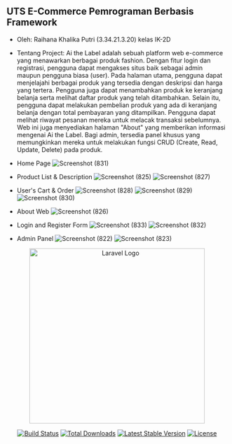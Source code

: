 ## UTS E-Commerce Pemrograman Berbasis Framework

- Oleh: Raihana Khalika Putri (3.34.21.3.20) kelas IK-2D
- Tentang Project: Ai the Label adalah sebuah platform web e-commerce yang menawarkan berbagai produk fashion. Dengan fitur login dan registrasi, pengguna dapat mengakses situs baik sebagai admin maupun pengguna biasa (user). Pada halaman utama, pengguna dapat menjelajahi berbagai produk yang tersedia dengan deskripsi dan harga yang tertera. Pengguna juga dapat menambahkan produk ke keranjang belanja serta melihat daftar produk yang telah ditambahkan. Selain itu, pengguna dapat melakukan pembelian produk yang ada di keranjang belanja dengan total pembayaran yang ditampilkan. Pengguna dapat melihat riwayat pesanan mereka untuk melacak transaksi sebelumnya. Web ini juga menyediakan halaman "About" yang memberikan informasi mengenai Ai the Label. Bagi admin, tersedia panel khusus yang memungkinkan mereka untuk melakukan fungsi CRUD (Create, Read, Update, Delete) pada produk.

- Home Page
![Screenshot (831)](https://github.com/rraihanaa/E-Commerce_Ai-the-Label/assets/118273418/ee33e277-3196-4e7b-b6d9-8096ac6e19f5)

- Product List & Description
![Screenshot (825)](https://github.com/rraihanaa/E-Commerce_Ai-the-Label/assets/118273418/18194ec7-de60-4a0a-a282-3b6fadaf5efc)
![Screenshot (827)](https://github.com/rraihanaa/E-Commerce_Ai-the-Label/assets/118273418/9d5fa51c-0d8c-4c3c-a271-b86588da6898)

- User's Cart & Order
![Screenshot (828)](https://github.com/rraihanaa/E-Commerce_Ai-the-Label/assets/118273418/3d23a00d-1b95-4e26-b0af-9ffca7f38caf)
![Screenshot (829)](https://github.com/rraihanaa/E-Commerce_Ai-the-Label/assets/118273418/de74a073-4269-4302-8914-3648423b3f60)
![Screenshot (830)](https://github.com/rraihanaa/E-Commerce_Ai-the-Label/assets/118273418/58dd706e-6d2b-41c3-adc9-7e731e14da92)

- About Web
![Screenshot (826)](https://github.com/rraihanaa/E-Commerce_Ai-the-Label/assets/118273418/d34f3f23-4806-4a81-9506-a261231ed3d8)

- Login and Register Form
![Screenshot (833)](https://github.com/rraihanaa/E-Commerce_Ai-the-Label/assets/118273418/8d1c5b92-b7fc-4799-80d1-1a3363accce3)
![Screenshot (832)](https://github.com/rraihanaa/E-Commerce_Ai-the-Label/assets/118273418/2bed92ae-b3ea-4523-b270-19f7766df3af)

- Admin Panel
![Screenshot (822)](https://github.com/rraihanaa/E-Commerce_Ai-the-Label/assets/118273418/91cadf7d-c268-4c68-a822-2a3399312fd3)
![Screenshot (823)](https://github.com/rraihanaa/E-Commerce_Ai-the-Label/assets/118273418/901ed330-879d-49c2-9e15-65f446c5b082)

<p align="center"><a href="https://laravel.com" target="_blank"><img src="https://raw.githubusercontent.com/laravel/art/master/logo-lockup/5%20SVG/2%20CMYK/1%20Full%20Color/laravel-logolockup-cmyk-red.svg" width="400" alt="Laravel Logo"></a></p>

<p align="center">
<a href="https://github.com/laravel/framework/actions"><img src="https://github.com/laravel/framework/workflows/tests/badge.svg" alt="Build Status"></a>
<a href="https://packagist.org/packages/laravel/framework"><img src="https://img.shields.io/packagist/dt/laravel/framework" alt="Total Downloads"></a>
<a href="https://packagist.org/packages/laravel/framework"><img src="https://img.shields.io/packagist/v/laravel/framework" alt="Latest Stable Version"></a>
<a href="https://packagist.org/packages/laravel/framework"><img src="https://img.shields.io/packagist/l/laravel/framework" alt="License"></a>
</p> 
